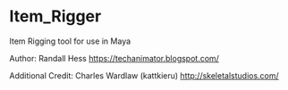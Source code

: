 # Item_Rigger
Item Rigging tool for use in Maya

Author: Randall Hess
https://techanimator.blogspot.com/

Additional Credit: 
Charles Wardlaw (kattkieru)  http://skeletalstudios.com/
